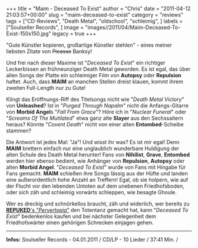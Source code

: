 +++
title = "Maim - Deceased To Exist"
author = "Chris"
date = "2011-04-12 21:03:57+00:00"
slug = "maim-deceased-to-exist"
category = "reviews"
tags = ["CD-Reviews", "Death Metal", "oldschool", "schleimig", ]
labels = ["Soulseller Records", ]
image = "images//2011/04/Maim-Deceased-To-Exist-150x150.jpg"
legacy = true
+++

"Gute Künstler kopieren, großartige Künstler stehlen" - eines meiner liebsten Zitate von <del>Picasso</del> Banksy!

Und frei nach dieser Maxime ist "_Deceased To Exist_" ein richtiger Leckerbissen an frühneunziger Death Metal geworden. Es ist egal, das über allen Songs der Platte ein schleimiger Film von **Autopsy** oder **Repulsion** haftet. Auch, dass **MAIM** an manchen Stellen dreist klauen, kommt ihrem zweiten Full-Length nur zu Gute!

Klingt das Eröffnungs-Riff des Titelsongs nicht wie "_Death Metal Victory_" von **Unleashed**? Ist in "_Purged Through Napalm_" nicht die Anfangs-Gitarre von **Morbid Angel**s "_Fall From Grace_"? Höre ich in "_Nuclear Funeral_" oder "_Screams Of The Mutilated_" etwa ganz alte **Slayer** aus den Sechssaitern heraus? Könnte "_Covent Death_" nicht von einer alten **Entombed**-Scheibe stammen?

Die Antwort ist jedes Mal: "Ja"! Und wisst ihr was? Es ist mir egal! Denn **MAIM** brettern einfach nur eine unglaublich wunderbare Huldigung der alten Schule des Death Metal herunter! Fans von **Nihilist**, **Grave**, **Entombed** werden hier ebenso bedient, wie Anhänger von **Repulsion**, **Autopsy** oder alten **Morbid Angel**. "_Deceased To Exist_" wurde von Fans mit Hingabe für Fans gemacht.
**MAIM** schießen ihre Songs lässig aus der Hüfte und landen eine außerordentlich hohe Anzahl an Treffern! Egal, ob sie holpern, wie auf der Flucht vor den lebenden Untoten auf dem unebenen Friedhofsboden, oder sich zäh und schleimig vorwärts schleppen, wie besagte Ghoule.

Wer es dreckig und schnörkellos braucht, zäh und widerlich, wer bereits zu <a href="http://necroslaughter.de/2011/02/repuked-pervertopia/">**REPUKED**'s "_Pervertopia_"</a> den Totentanz gemacht hat, kann "_Deceased To Exist_" bedenkenlos kaufen und bei nächster Gelegenheit dem Friedhofswärter einen gehörigen Schrecken einjagen gehen.





---
**Infos:**
Soulseller Records - 04.01.2011 / 
CD/LP - 10 Lieder / 37:41 Min. / 
